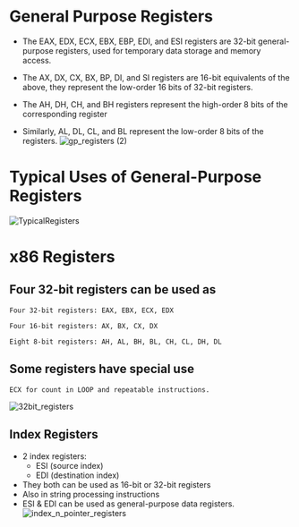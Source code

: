 # General Purpose Registers
- The EAX, EDX, ECX, EBX, EBP, EDI, and ESI registers are 32-bit general-purpose registers, used for temporary data storage and memory access.

- The AX, DX, CX, BX, BP, DI, and SI registers are 16-bit equivalents of the above, they represent the low-order 16 bits of 32-bit registers.

- The AH, DH, CH, and BH registers represent the high-order 8 bits of the corresponding register

- Similarly, AL, DL, CL, and BL represent the low-order 8 bits of the registers.
![gp_registers (2)](https://user-images.githubusercontent.com/32498334/111692899-36200880-87ed-11eb-8353-afaa5d57368e.jpg)


# Typical Uses of General-Purpose Registers
![TypicalRegisters](https://user-images.githubusercontent.com/32498334/111693199-90b96480-87ed-11eb-8548-43089d721956.png)


# x86 Registers
## Four 32-bit registers can be used as
    Four 32-bit registers: EAX, EBX, ECX, EDX

    Four 16-bit registers: AX, BX, CX, DX

    Eight 8-bit registers: AH, AL, BH, BL, CH, CL, DH, DL 

## Some registers have special use
    ECX for count in LOOP and repeatable instructions.

![32bit_registers](https://user-images.githubusercontent.com/32498334/111690750-d1fc4500-87ea-11eb-9f90-550d2ffc1ecf.png)


## Index Registers
- 2 index registers:
    - ESI (source index)
    - EDI (destination index)
- They both can be used as 16-bit or 32-bit registers
- Also in string processing instructions
- ESI & EDI can be used as general-purpose data registers.
![index_n_pointer_registers](https://user-images.githubusercontent.com/32498334/111691430-8b5b1a80-87eb-11eb-867a-78d82675e930.png)
